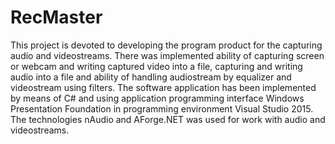 # RecMaster
This project is devoted to developing the program product for the capturing audio and videostreams. 
There was implemented ability of capturing screen or webcam and writing captured video into a file, capturing and writing audio into a file and ability of handling audiostream by equalizer and videostream using filters.
The software application has been implemented by means of C# and using application programming interface Windows Presentation Foundation in programming environment Visual Studio 2015. The technologies nAudio and AForge.NET was used for work with audio and videostreams. 
